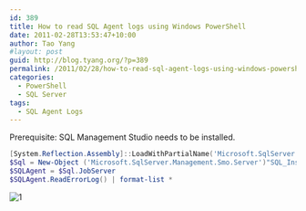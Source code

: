 ```yaml
---
id: 389
title: How to read SQL Agent logs using Windows PowerShell
date: 2011-02-28T13:53:47+10:00
author: Tao Yang
#layout: post
guid: http://blog.tyang.org/?p=389
permalink: /2011/02/28/how-to-read-sql-agent-logs-using-windows-powershell/
categories:
  - PowerShell
  - SQL Server
tags:
  - SQL Agent Logs
---
```

Prerequisite: SQL Management Studio needs to be installed.

```powershell
[System.Reflection.Assembly]::LoadWithPartialName('Microsoft.SqlServer.Smo') | Out-Null
$Sql = New-Object ('Microsoft.SqlServer.Management.Smo.Server')"SQL_Instance_Name"
$SQLAgent = $Sql.JobServer
$SQLAgent.ReadErrorLog() | format-list *
```

![1](../../../../wp-content/uploads/2011/03/image4.png)
